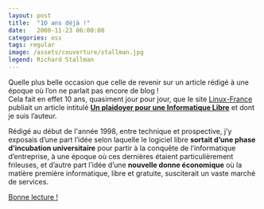 ```yaml
---
layout: post
title:  "1O ans déjà !"
date:   2008-11-23 06:00:00
categories: oss
tags: regular
image: /assets/couverture/stallman.jpg
legend: Richard Stallman
---
```

Quelle plus belle occasion que celle de revenir sur un article rédigé à une époque où l’on ne parlait pas encore de blog !<br />
Cela fait en effet 10 ans, quasiment jour pour jour, que le site [Linux-France](http://www.linux-france.org/) publiait un article intitulé [**Un plaidoyer pour une Informatique Libre**](http://www.linux-france.org/article/these/sahnine/sahnine_libre_monoblock.html) et dont je suis l’auteur.

Rédigé au début de l'année 1998, entre technique et prospective, j’y exposais d’une part l’idée selon laquelle le logiciel libre **sortait d’une phase d’incubation universitaire** pour partir à la conquête de l’informatique d’entreprise, à une époque où ces dernières étaient particulièrement frileuses, et d’autre part l’idée d’une **nouvelle donne économique** où la matière première informatique, libre et gratuite, susciterait un vaste marché de services.

[Bonne lecture !](http://www.linux-france.org/article/these/sahnine/sahnine_libre_monoblock.html)

[jekyll]:      http://jekyllrb.com
[jekyll-gh]:   https://github.com/jekyll/jekyll
[jekyll-help]: https://github.com/jekyll/jekyll-help
